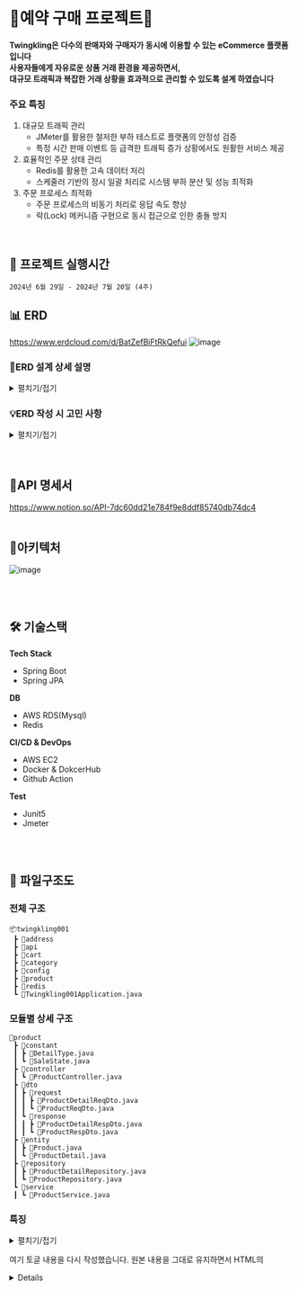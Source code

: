 # 💎예약 구매 프로젝트💎

**Twingkling은 다수의 판매자와 구매자가 동시에 이용할 수 있는 eCommerce 플랫폼입니다  
사용자들에게 자유로운 상품 거래 환경을 제공하면서,  
대규모 트래픽과 복잡한 거래 상황을 효과적으로 관리할 수 있도록 설계 하였습니다**

### 주요 특징
1. 대규모 트래픽 관리
    - JMeter를 활용한 철저한 부하 테스트로 플랫폼의 안정성 검증
    - 특정 시간 판매 이벤트 등 급격한 트래픽 증가 상황에서도 원활한 서비스 제공
2. 효율적인 주문 상태 관리
    - Redis를 활용한 고속 데이터 처리
    - 스케줄러 기반의 정시 일괄 처리로 시스템 부하 분산 및 성능 최적화
3. 주문 프로세스 최적화
    - 주문 프로세스의 비동기 처리로 응답 속도 향상
    - 락(Lock) 메커니즘 구현으로 동시 접근으로 인한 충돌 방지

</br>

## 📅 프로젝트 실행시간
```
2024년 6월 29일 - 2024년 7월 20일 (4주)
```


## 📊 ERD
https://www.erdcloud.com/d/BatZefBiFtRkQefui
![image](https://github.com/user-attachments/assets/d720ff2d-1a2d-4ff4-99d4-89b2face7ceb)
### 📘ERD 설계 상세 설명

<details>
<summary>펼치기/접기</summary>

### 사용자 관리 시스템
1. **Member**
   - 목적: 로그인에 필요한 기본 정보만 포함
   - 특징: 보안과 성능을 고려하여 핵심 로그인 정보만 저장

2. **Member Detail**
   - 목적: 로그인 외 개인정보 저장
   - 이점: 데이터 분리로 보안 강화 및 성능 최적화

3. **Member Address**
   - 구조: 메인 주소(고정)와 서브 주소(최근 5개)로 분리
   - 관리 방식: 최근 사용 기준으로 서브 주소 자동 관리

4. **Role**
   - 목적: 사용자 역할 관리 (판매자/구매자)
   - 특징: 독립적인 ID 부여로 유연한 역할 관리

5. **Address Detail**
   - 목적: 주소 정보의 일관성 유지
   - 이점: 중복 데이터 최소화 및 주소 형식 표준화

### 상품 및 주문 시스템
1. **Product**
   - 내용: 판매 상품의 상세 정보 포함

2. **Category**
   - 구조: 트리 형태의 계층적 구조 (upper category 활용)
   - 특징: 유연한 카테고리 depth 관리 가능

3. **Order**
   - 구조: 주문 건당 1개 레코드 생성
   - 포함 정보: 배송비, 전체 가격 등 주문 수준의 정보

4. **Order Detail**
   - 목적: 주문 내 개별 상품 정보 관리
   - 이점: 주문의 세부 내역 추적 용이

5. **Pay**
   - 내용: 결제 방식, 소셜 결제 정보 등 포함

### 부가 기능
1. **Review**
   - 목적: 상품 리뷰 관리

2. **Like**
   - 목적: 상품 선호도 표시 기능


</details>

### 💡ERD 작성 시 고민 사항

<details>
<summary>펼치기/접기</summary>

### 기획 단계에서의 주요 고려사항

1. **주문 시스템**
   - 비회원 주문 허용 여부
   - 다중 판매자 vs 단일 판매자 시스템

2. **주소 시스템**
   - 도로명 주소 입력 방식 (API 활용) 및 응답 형식
   - 주소 저장 및 관리 방식
     * 메인 주소 고정 (PRIMARY)
     * 최근 사용 기준 5개 주소 유지
     * 새 주문 시 이전 주소 탐색 및 저장 로직
     * 주소 삭제 관리 (DELETED_YN 필드 활용 및 스케줄링 삭제)

3. **카테고리 시스템**
   - 카테고리 깊이(depth) 설정
   - Upper ID 구현 또는 트리 방식 채택 여부

4. **사용자 관리**
   - 판매자와 구매자 ID 별도 관리 vs 동시 허용

5. **장바구니(카트) 시스템**
   - 상품 판매 종료 시 카트 내 해당 상품 처리 방식
     * 트리거 사용?
     * 주기적 카트 검사 및 삭제?

### ERD 설계 시 중점 사항

1. **확장성**: 향후 기능 추가 및 시스템 확장을 고려한 설계
2. **성능**: 대용량 데이터 처리 및 빠른 쿼리 실행을 위한 구조
3. **일관성**: 데이터 무결성 유지를 위한 관계 설정
4. **유연성**: 다양한 비즈니스 요구사항 변화에 대응 가능한 구조
5. **보안**: 사용자 데이터 보호 및 접근 제어를 고려한 설계

</details>
</br></br>

## 📡API 명세서
https://www.notion.so/API-7dc60dd21e784f9e8ddf85740db74dc4
</br></br>

## 🧩아키텍처
![image](https://github.com/user-attachments/assets/1a6889ce-ccf0-4594-9cc5-3a9f26f166a9)

</br></br>


## 🛠 기술스택
 **Tech Stack**                                                                                                   

- Spring Boot
- Spring JPA

**DB**                                                                                                                                                                                               
- AWS RDS(Mysql)
- Redis

**CI/CD & DevOps**                                                                                                                                                                               
- AWS EC2
- Docker & DokcerHub
- Github Action

**Test**
- Junit5
- Jmeter
  
</br></br>

## 📂 파일구조도

### 전체 구조

```
📦twingkling001
 ┣ 📂address
 ┣ 📂api
 ┣ 📂cart
 ┣ 📂category
 ┣ 📂config
 ┣ 📂product
 ┣ 📂redis
 ┗ 📜Twingkling001Application.java

```

### 모듈별 상세 구조

```
📂product
 ┣ 📂constant
 ┃ ┣ 📜DetailType.java
 ┃ ┗ 📜SaleState.java
 ┣ 📂controller
 ┃ ┗ 📜ProductController.java
 ┣ 📂dto
 ┃ ┣ 📂request
 ┃ ┃ ┣ 📜ProductDetailReqDto.java
 ┃ ┃ ┗ 📜ProductReqDto.java
 ┃ ┗ 📂response
 ┃ ┃ ┣ 📜ProductDetailRespDto.java
 ┃ ┃ ┗ 📜ProductRespDto.java
 ┣ 📂entity
 ┃ ┣ 📜Product.java
 ┃ ┗ 📜ProductDetail.java
 ┣ 📂repository
 ┃ ┣ 📜ProductDetailRepository.java
 ┃ ┗ 📜ProductRepository.java
 ┗ 📂service
 ┃ ┗ 📜ProductService.java

```

### 특징
<details>
<summary>펼치기/접기</summary>  

- **모듈화**: 각 기능(address, cart, category 등)이 독립적인 모듈로 구성되어 있습니다.
- **계층 분리**: 각 모듈 내에서 controller, service, repository 등의 계층이 명확히 분리되어 있습니다.
- **DTO 패턴**: request와 response DTO를 분리하여 데이터 전송 객체를 효과적으로 관리합니다.
- **상수 관리**: constant 패키지를 통해 열거형 상수들을 관리합니다.
- **엔티티 분리**: 데이터베이스 엔티티들이 entity 패키지에 명확히 정의되어 있습니다.
</details>

여기 토글 내용을 다시 작성했습니다. 원본 내용을 그대로 유지하면서 HTML의 <details> 태그를 사용한 토글 형식으로 제시했습니다. 이 형식은 HTML을 지원하는 환경에서 펼치기/접기 기능을 제공할 것입니다. 표시가 제대로 되는지 확인해 주시기 바랍니다.


### 장점

<details>
<summary>펼치기/접기</summary>

- **유지보수성**: 각 기능이 모듈화되어 있어 유지보수가 용이합니다.
- **확장성**: 새로운 기능 추가 시 기존 구조를 따라 쉽게 확장할 수 있습니다.
- **가독성**: 일관된 구조로 인해 코드 탐색과 이해가 쉽습니다.
- **협업**: 개발자 간 작업 영역을 명확히 구분할 수 있어 협업에 유리합니다.

</details>

</br></br>

# 🔑 주요 기능
## 📊 API 응답 표준화 (ApiResponse)
일관된 형식의 API 응답을 제공하여 클라이언트와의 효율적인 통신을 보장합니다.
<details>
<summary>펼치기/접기</summary>

### 1. JSON 처리 최적화
```java
@JsonPropertyOrder({"code", "message", "data"})
@JsonInclude(JsonInclude.Include.NON_NULL)
```
- 응답 필드 순서 지정
- null이 아닌 데이터만 포함

### 2. 불변성과 안전성
```java
@RequiredArgsConstructor(access = AccessLevel.PRIVATE)
@AllArgsConstructor(access = AccessLevel.PRIVATE)
```
- 생성자를 private으로 제한하여 객체 생성 제어

### 3. 유연한 응답 생성
```java
public static ApiResponse<?> success(SuccessType successType) { ... }
public static <T> ApiResponse<T> success(SuccessType successType, T data) { ... }
public static ApiResponse<?> error(ErrorType errorType) { ... }
public static <T> ApiResponse<T> error(ErrorType errorType, T data) { ... }
```
- 데이터 포함 여부에 따른 다양한 정적 팩토리 메소드 제공

### 장점
- 프론트엔드와의 일관된 인터페이스 제공
- 에러 처리 및 디버깅 용이성 향상
- 코드 재사용성 증가
- API 문서화 간소화

</details>

</br></br>


## 🌳계층형 상품 카테고리 시스템
상위 카테고리에서 하위 카테고리로 세분화되는 구조를 통해 정확한 상품 분류가 가능합니다.
<details>
<summary>펼치기/접기</summary>

| 칼럼명 | 데이터 타입 | 설명 |
| --- | --- | --- |
| category_id | BIGINT | PK |
| upper_category_id | BIGINT | 상위 카테고리 ID |
| category_name | VARCHAR(255) | 카테고리 이름 |

### 주요 기능

#### 1. 하위 카테고리 조회

- 엔드포인트: `GET /{categoryId}/lower`
- 기능: 특정 카테고리의 모든 하위 카테고리 조회
- 사용 예: '바지' 카테고리에서 '청바지', '반바지' 등의 하위 카테고리 조회

#### 2. 상위 카테고리 조회

- 엔드포인트: `GET /{categoryId}/upper`
- 기능: 특정 카테고리의 모든 상위 카테고리 순서대로 조회
- 사용 예: '청반바지'에서 '반바지' → '바지' 순으로 상위 카테고리 조회

#### 3. 카테고리 및 하위 카테고리 삭제

- 엔드포인트: `DELETE /{categoryId}/lower`
- 기능: 특정 카테고리와 그에 속한 모든 하위 카테고리 삭제
- 사용 예: '반바지' 삭제 시 '청반바지', '백반바지' 등 모든 하위 카테고리도 함께 삭제

### 장점

- 상세한 상품 분류 가능
- 직관적인 카테고리 관리
- 효율적인 카테고리 검색 및 탐색
- 유연한 카테고리 구조 변경 가능

### 구현 시 고려사항

- 재귀적 쿼리를 통한 효율적인 계층 구조 탐색
- 카테고리 삭제 시 데이터 정합성 유지
- 대량의 카테고리 데이터 처리 시 성능 최적화

### 기대 효과

- 복잡한 상품 구조를 효과적으로 관리 
- 판매자들에게 정확한 상품 분류 옵션제공
- 계층적 구조를 통해 상품 검색과 관리가 용이
- e-commerce 플랫폼의 확장 용이
  
</details>
</br></br>


## ✉️ 이메일 인증을 통한 회원가입 프로세스
![image](https://github.com/user-attachments/assets/5556bb4f-054d-4431-90be-f0c1c2e1f249)


<details>
<summary>펼치기/접기</summary>

## 프로세스 흐름
1. 사용자 회원가입 요청
    - 사용자가 로그인 정보를 입력하여 서버에 전송
2. 서버에서 데이터 처리
    - 로그인 정보를 암호화 후 Redis에 임시 저장
    - MySQL에 로그인 정보 저장
3. 이메일 인증 요청
    - 서버가 메일 서버에 인증 메일 발송 요청
    - 메일 서버가 사용자에게 인증 링크가 포함된 이메일 발송
4. 사용자 이메일 인증
    - 사용자가 이메일의 인증 링크 클릭
    - 서버로 인증 요청 전송
5. 인증 완료 및 토큰 발급
    - 서버가 인증을 확인하고 사용자에게 토큰 발급
</details>
</br></br>


## 📦주문 배송 스케줄러
주문된 상품의 배송 상태를 자동으로 업데이트하고 관리하는 시스템입니다.

<details>
<summary>펼치기/접기</summary>

## 주요 기능
### 1. 배송 중 → 배송 완료 상태 변경
- 기능:
    - Redis에서 배송 중인 주문 목록을 조회
    - 각 주문의 상태를 '배송 완료'로 업데이트
    - 배송 완료 시간을 현재 시간으로 설정
    - 처리 완료된 주문을 Redis에서 삭제
### 2. 결제 완료 → 배송 중 상태 변경
- 기능:
    - Redis에서 배송 대기 중인 주문 목록을 조회
    - 각 주문의 상태를 '배송 중'으로 업데이트
    - 업데이트된 주문을 '배송 중' 목록에 추가
    - 처리 완료된 주문을 배송 대기 목록에서 삭제

</details>
</br></br>

## 🧪 단위 테스트 (JUnit)

<details>
<summary>펼치기/접기</summary>

- JUnit 5 사용
- Mockito와 통합 (`@ExtendWith(MockitoExtension.class)`)

## 2. 테스트 구조
- Given-When-Then 패턴 적용
- `@Mock`과 `@InjectMocks`를 활용한 의존성 주입

## 3. 장점
1. 유지보수성: 모듈화된 구조로 유지보수 용이
2. 확장성: 일관된 구조로 새로운 기능 추가 시 쉬운 확장
3. 가독성: 표준화된 구조로 코드 탐색과 이해 용이
4. 협업 효율: 개발자 간 작업 영역 명확히 구분 가능
5. 코드 품질 향상: 단위 테스트를 통한 버그 조기 발견 및 수정
6. 리팩토링 안정성: 테스트 기반으로 안전한 코드 변경 가능
7. 문서화 효과: 테스트 코드가 실제 코드의 동작을 설명하는 역할
8. 개발 생산성 향상: 장기적으로 버그 수정 시간 감소 및 새 기능 개발 속도 향상

</details>
</br></br>

# 🔧 트러블 슈팅
## ⚡ 주문 시스템 성능 개선

<details>
<summary>펼치기/접기</summary>

## 주요 문제점
1. 대량 주문 시 처리 속도 저하 (0.041 Apdex 스코어)
2. 5000건 주문 시 일부 재고만 차감되는 문제 (500건만 처리됨)
3. 동시 주문에 대한 재고 처리 불일치

## 해결 과정
1. Redis를 활용한 캐싱 시도
2. 비동기 처리 도입
3. 데이터베이스와 Redis 동시 업데이트 전략
4. 행 락(Row Lock) 적용

## 최종 채택 솔루션
비동기 처리를 통한 DB 저장 및 Redis 입력 동시 수행, 최대 수준의 행 락 적용

## 성능 테스트 결과
| 테스트 조건 | 테스트 수 | Apdex 스코어 | 비고 |
| --- | --- | --- | --- |
| 10개 단건 주문 | 10 | 1.000 |  |
|  다량 주문 | 1000*5 | 0.041 | 5000건 중 500건 삭제 |
| 다량 주문 (Redis 활용) | 500*5 | 0.095 | 2500건 중 약 1200건 삭제 |
| DB/Redis 비동기 처리 | 500*5 | 0.584 | 3000건 중 재고 약 1200건 삭제 |
| Redis 미사용, 비동기 처리 | 1000*5 | 0.714 | 5000r건 중 재고 5000건 삭제 |

## 결론
최종적으로 Redis를 사용하지 않고 비동기 처리만을 적용한 방식은 
Apdex 스코어 0.714를 기록하며, 대량 주문 처리 시 안정적인 성능을 보여주었습니다.

</details>
</br></br>

